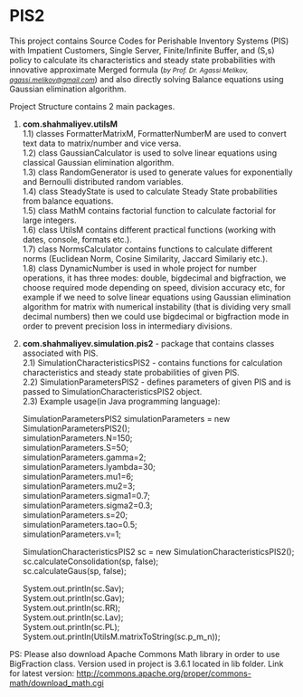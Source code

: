 # PIS2
This project contains Source Codes for Perishable Inventory Systems (PIS) with Impatient Customers, Single Server, Finite/Infinite Buffer, and (S,s) policy to calculate its characteristics and steady state probabilities with innovative approximate Merged formula (<small><i>by Prof. Dr. Agassi Melikov, agassi.melikov@gmail.com</i></small>) and also directly solving Balance equations using Gaussian elimination algorithm.

Project Structure contains 2 main packages.

1) <b>com.shahmaliyev.utilsM</b>    
  1.1) classes FormatterMatrixM, FormatterNumberM are used to convert text data to matrix/number and vice versa.  
  1.2) class GaussianCalculator is used to solve linear equations using classical Gaussian elimination algorithm.  
  1.3) class RandomGenerator is used to generate values for exponentially and Bernoulli distributed random variables.  
  1.4) class SteadyState is used to calculate Steady State probabilities from balance equations.  
  1.5) class MathM contains factorial function to calculate factorial for large integers.  
  1.6) class UtilsM contains different practical functions (working with dates, console, formats etc.).  
  1.7) class NormsCalculator contains functions to calculate different norms (Euclidean Norm, Cosine Similarity, Jaccard Similariy etc.).  
  1.8) class DynamicNumber is used in whole project for number operations, it has three modes: double, bigdecimal and bigfraction, we choose required mode depending on speed, division accuracy etc, for example if we need to solve linear equations using Gaussian elimination algorithm for matrix with numerical instability (that is dividing very small decimal numbers) then we could use bigdecimal or bigfraction mode in order to prevent precision loss in intermediary divisions.  
  
2) <b>com.shahmaliyev.simulation.pis2</b> - package that contains classes associated with PIS.  
  2.1) SimulationCharacteristicsPIS2 - contains functions for calculation characteristics and steady state probabilities of given PIS.  
  2.2) SimulationParametersPIS2 - defines parameters of given PIS and is passed to SimulationCharacteristicsPIS2 object.  
  2.3) Example usage(in Java programming language):   
  
      SimulationParametersPIS2 simulationParameters = new SimulationParametersPIS2();         
      simulationParameters.N=150;  
      simulationParameters.S=50;  
      simulationParameters.gamma=2;  
      simulationParameters.lyambda=30;  
      simulationParameters.mu1=6;  
      simulationParameters.mu2=3;  
      simulationParameters.sigma1=0.7;  
      simulationParameters.sigma2=0.3;  
      simulationParameters.s=20;  
      simulationParameters.tao=0.5;  
      simulationParameters.v=1;  
      
      SimulationCharacteristicsPIS2 sc = new SimulationCharacteristicsPIS2();  
      sc.calculateConsolidation(sp, false);  
      sc.calculateGaus(sp, false);  
      
      System.out.println(sc.Sav);  
      System.out.println(sc.Gav);  
      System.out.println(sc.RR);  
      System.out.println(sc.Lav);  
      System.out.println(sc.PL);  
      System.out.println(UtilsM.matrixToString(sc.p_m_n));     
      
     
 PS: Please also download Apache Commons Math library in order to use BigFraction class. Version used in project is 3.6.1 located in lib folder. Link for latest version: http://commons.apache.org/proper/commons-math/download_math.cgi
  


